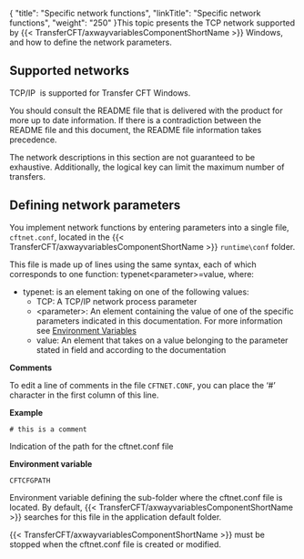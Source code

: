 {
    "title": "Specific  network functions",
    "linkTitle": "Specific network functions",
    "weight": "250"
}This topic presents the TCP network supported by {{< TransferCFT/axwayvariablesComponentShortName  >}} Windows,
and how to define the network parameters.

<span id="Supported_networks"></span>

## Supported networks

TCP/IP  is supported for Transfer
CFT Windows.

You
should consult the README file that is delivered with the product for
more up to date information. If there is a contradiction between the README
file and this document, the README file information takes precedence.

The network descriptions in this section are not guaranteed to be exhaustive.
Additionally, the logical key can limit the maximum number of transfers.

<span id="Defining_network_parameters"></span>

## Defining network parameters

You implement network functions by entering parameters into
a single file, <span class="code">`cftnet.conf`</span>, located in the {{< TransferCFT/axwayvariablesComponentShortName  >}} `runtime\conf`
folder.

This file is made up of lines using the same syntax, each
of which corresponds to one function: typenet&lt;parameter>=value,
where:

- typenet:
    is an element taking on one of the following values:
    -   TCP:
        A TCP/IP network process parameter
    -   &lt;parameter>: An element containing the value of one of the specific parameters indicated
        in this documentation. For more information see [Environment
        Variables](../../specific_system_functions/env_variables_and_specific_parms)
    -   value: An element that takes on a value belonging to the parameter stated
        in field and according to the documentation

****Comments****

To edit a line of comments in the file <span class="code">`CFTNET.CONF`</span>, you can
place the ‘#’ character in the first column of this line.

****Example****

`# this is a comment`

Indication of the path for the cftnet.conf
file

****Environment variable****

`CFTCFGPATH`

Environment variable defining the sub-folder where the cftnet.conf
file is located. By default, {{< TransferCFT/axwayvariablesComponentShortName  >}} searches for this file in the
application default folder.

{{< TransferCFT/axwayvariablesComponentShortName  >}} must be stopped when the cftnet.conf file is
created or modified.
